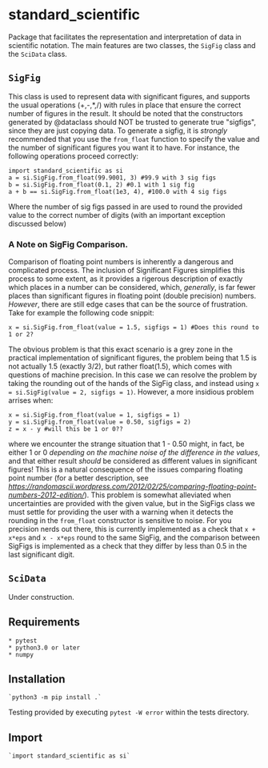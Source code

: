# standard_scientific 
Package that facilitates the representation and interpretation of data in scientific notation. The main features are two classes, the `SigFig` class and the `SciData` class.  

## `SigFig`
This class is used to represent data with significant figures, and supports the usual operations (+,-,\*,/) with rules in place that ensure the correct number of figures in the result. It should be noted that the constructors generated by @dataclass should NOT be trusted to generate true "sigfigs", since they are just copying data. To generate a sigfig, it is *strongly* recommended that you use the `from_float` function to specify the value and the number of significant figures you want it to have. For instance, the following operations proceed correctly:
```
import standard_scientific as si
a = si.SigFig.from_float(99.9001, 3) #99.9 with 3 sig figs
b = si.SigFig.from_float(0.1, 2) #0.1 with 1 sig fig
a + b == si.SigFig.from_float(1e3, 4), #100.0 with 4 sig figs
```
Where the number of sig figs passed in are used to round the provided value to the correct number of digits (with an important exception discussed below)

### A Note on SigFig Comparison. 
Comparison of floating point numbers is inherently a dangerous and complicated process. The inclusion of Significant Figures simplifies this process to some extent, as it provides a rigerous description of exactly which places in a number can be considered, which, *generally*, is far fewer places than significant figures in floating point (double precision) numbers. *However*, there are still edge cases that can be the source of frustration. Take for example the following code snippit:

```
x = si.SigFig.from_float(value = 1.5, sigfigs = 1) #Does this round to 1 or 2?
``` 

The obvious problem is that this exact scenario is a grey zone in the practical implementation of significant figures, the problem being that 1.5 is not actually 1.5 (exactly 3/2), but rather float(1.5), which comes with questions of machine precision. In this case we can resolve the problem by taking the rounding out of the hands of the SigFig class, and instead using `x = si.SigFig(value = 2, sigfigs = 1)`. However, a more insidious problem arrises when:

```
x = si.SigFig.from_float(value = 1, sigfigs = 1)
y = si.SigFig.from_float(value = 0.50, sigfigs = 2)
z = x - y #will this be 1 or 0?? 
```

where we encounter the strange situation that 1 - 0.50 might, in fact, be either 1 or 0 *depending on the machine noise of the difference in the values*, and that either result *should* be considered as different values in significant figures! This is a natural consequence of the issues comparing floating point number (for a better description, see *https://randomascii.wordpress.com/2012/02/25/comparing-floating-point-numbers-2012-edition/*). This problem is somewhat alleviated when uncertainties are provided with the given value, but in the SigFigs class we must settle for providing the user with a warning when it detects the rounding in the `from_float` constructor is sensitive to noise. For you precision nerds out there, this is currently implemented as a check that  `x + x*eps` and `x - x*eps` round to the same SigFig, and the comparison between SigFigs is implemented as a check that they differ by less than 0.5 in the last significant digit.  

## `SciData`
Under construction.

## Requirements
    * pytest
    * python3.0 or later
    * numpy

## Installation
    `python3 -m pip install .`

Testing provided by executing `pytest -W error` within the tests directory. 

## Import
    `import standard_scientific as si`


